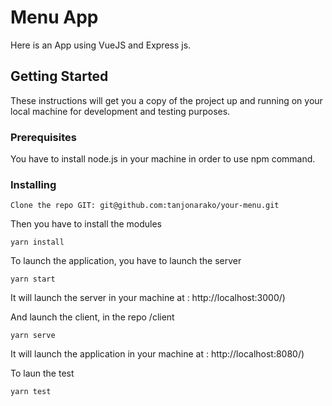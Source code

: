 # Menu App

Here is an App using VueJS and Express js.

## Getting Started

These instructions will get you a copy of the project up and running on your local machine for development and testing purposes. 

### Prerequisites

You have to install node.js in your machine in order to use npm command.

### Installing

```
Clone the repo GIT: git@github.com:tanjonarako/your-menu.git
```

Then you have to install the modules

```
yarn install
```
To launch the application, you have to launch the server

```
yarn start
```
It will launch the server in your machine at : http://localhost:3000/)

And launch the client, in the repo /client

```
yarn serve
```
It will launch the application in your machine at : http://localhost:8080/)

To laun the test
```
yarn test
```

